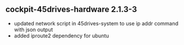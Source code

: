## cockpit-45drives-hardware 2.1.3-3

* updated network script in 45drives-system to use ip addr command with json output
* added iproute2 dependency for ubuntu